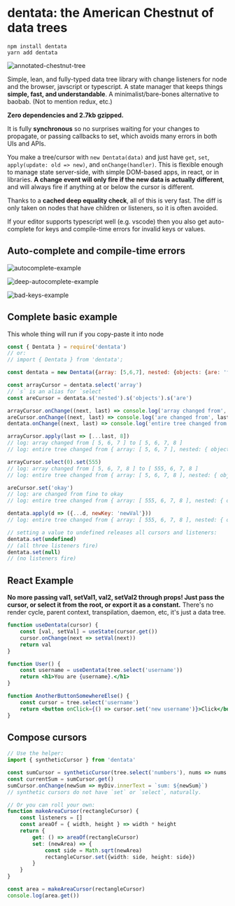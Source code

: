 # dentata: the American Chestnut of data trees

```
npm install dentata
yarn add dentata
```

![annotated-chestnut-tree](https://user-images.githubusercontent.com/10591373/152053585-4b392b90-af82-44d2-ad46-fc7c39c560cb.jpg)


Simple, lean, and fully-typed data tree library with change listeners for node and the browser, javscript or typescript. A state manager that keeps things **simple, fast, and understandable**. A minimalist/bare-bones alternative to baobab. (Not to mention redux, etc.)

**Zero dependencies and 2.7kb gzipped.**

It is fully **synchronous** so no surprises waiting for your changes to propagate, or passing callbacks to set, which avoids many errors in both UIs and APIs.

You make a tree/cursor with `new Dentata(data)` and just have `get`, `set`, `apply(update: old => new)`, and `onChange(handler)`. This is flexible enough to manage state server-side, with simple DOM-based apps, in react, or in libraries. **A change event will only fire if the new data is actually different**, and will always fire if anything at or below the cursor is different.

Thanks to a **cached deep equality check**, all of this is very fast. The diff is only taken on nodes that have children or listeners, so it is often avoided.

If your editor supports typescript well (e.g. vscode) then you also get auto-complete for keys and compile-time errors for invalid keys or values.


## Auto-complete and compile-time errors

![autocomplete-example](https://user-images.githubusercontent.com/10591373/152046346-fe840b8a-7916-4873-92ad-8b4459fb381c.png)

![deep-autocomplete-example](https://user-images.githubusercontent.com/10591373/152046523-861a5860-1a45-4e3b-a412-257e56ea370d.png)


![bad-keys-example](https://user-images.githubusercontent.com/10591373/152046307-0e0f8884-f2cb-4434-82d9-1cf151e23fa8.png)

## Complete basic example

This whole thing will run if you copy-paste it into node

```js
const { Dentata } = require('dentata')
// or:
// import { Dentata } from 'dentata';

const dentata = new Dentata({array: [5,6,7], nested: {objects: {are: 'fine'}}})

const arrayCursor = dentata.select('array')
// `s` is an alias for `select`
const areCursor = dentata.s('nested').s('objects').s('are')

arrayCursor.onChange((next, last) => console.log('array changed from', last,  'to',  next))
areCursor.onChange((next, last) => console.log('are changed from', last,  'to',  next))
dentata.onChange((next, last) => console.log('entire tree changed from', last,  'to',  next))

arrayCursor.apply(last => [...last, 8])
// log: array changed from [ 5, 6, 7 ] to [ 5, 6, 7, 8 ]
// log: entire tree changed from { array: [ 5, 6, 7 ], nested: { objects: { are: 'fine' } } } to { array: [ 5, 6, 7, 8 ], nested: { objects: { are: 'fine' } } }

arrayCursor.select(0).set(555)
// log: array changed from [ 5, 6, 7, 8 ] to [ 555, 6, 7, 8 ]
// log: entire tree changed from { array: [ 5, 6, 7, 8 ], nested: { objects: { are: 'fine' } } } to { array: [ 555, 6, 7, 8 ], nested: { objects: { are: 'fine' } } }

areCursor.set('okay')
// log: are changed from fine to okay
// log: entire tree changed from { array: [ 555, 6, 7, 8 ], nested: { objects: { are: 'fine' } } } to { array: [ 555, 6, 7, 8 ], nested: { objects: { are: 'okay' } } }

dentata.apply(d => ({...d, newKey: 'newVal'}))
// log: entire tree changed from { array: [ 555, 6, 7, 8 ], nested: { objects: { are: 'okay' } } } to { array: [ 555, 6, 7, 8 ], nested: { objects: { are: 'okay' } }, newKey: 'newVal' }

// setting a value to undefined releases all cursors and listeners:
dentata.set(undefined)
// (all three listeners fire)
dentata.set(null)
// (no listeners fire)
```

## React Example

**No more passing val1, setVal1, val2, setVal2 through props! Just pass the cursor, or select it from the root, or export it as a constant.** There's no render cycle, parent context, transpilation, daemon, etc, it's just a data tree.

```jsx
function useDentata(cursor) {
    const [val, setVal] = useState(cursor.get())
    cursor.onChange(next => setVal(next))
    return val
}

function User() {
    const username = useDentata(tree.select('username'))
    return <h1>You are {username}.</h1>
}

function AnotherButtonSomewhereElse() {
    const cursor = tree.select('username')
    return <button onClick={() => cursor.set('new username')}>Click</button>
}
```

## Compose cursors

```ts
// Use the helper:
import { syntheticCursor } from 'dentata'

const sumCursor = syntheticCursor(tree.select('numbers'), nums => nums.reduce((x, y) => x + y, 0))
const currentSum = sumCursor.get()
sumCursor.onChange(newSum => myDiv.innerText = `sum: ${newSum}`)
// synthetic cursors do not have `set` or `select`, naturally.

// Or you can roll your own:
function makeAreaCursor(rectangleCursor) {
    const listeners = []
    const areaOf = { width, height } => width * height
    return {
        get: () => areaOf(rectangleCursor)
        set: (newArea) => {
            const side = Math.sqrt(newArea)
            rectangleCursor.set({width: side, height: side})
        }
    }
}

const area = makeAreaCursor(rectangleCursor)
console.log(area.get())
```
